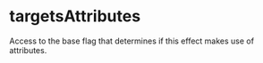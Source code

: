 # targetsAttributes

Access to the base flag that determines if this effect makes use of attributes.
